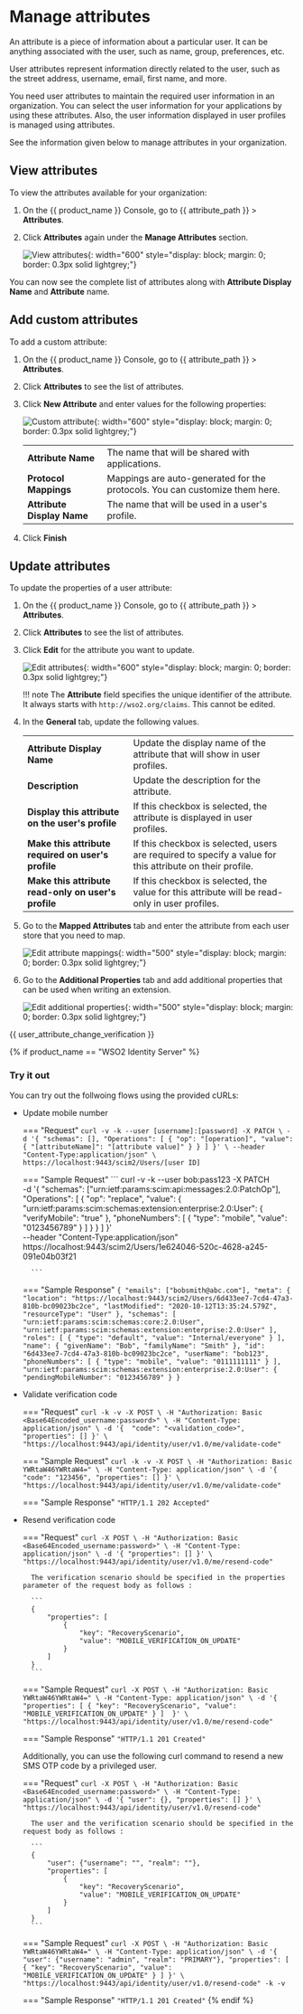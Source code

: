 # Manage attributes

An attribute is a piece of information about a particular user. It can be anything associated with the user, such as name, group, preferences, etc.

User attributes represent information directly related to the user, such as the street address, username, email, first name, and more.

You need user attributes to maintain the required user information in an organization. You can select the user information for your applications by using these attributes. Also, the user information displayed in user profiles is managed using attributes.

See the information given below to manage attributes in your organization.

## View attributes
To view the attributes available for your organization:

1. On the {{ product_name }} Console, go to {{ attribute_path }} > **Attributes**.
2. Click **Attributes** again under the **Manage Attributes** section.

   ![View attributes]({{base_path}}/assets/img/guides/organization/attributes/view-attributes.png){: width="600" style="display: block; margin: 0; border: 0.3px solid lightgrey;"}

You can now see the complete list of attributes along with **Attribute Display Name** and **Attribute** name.

## Add custom attributes

To add a custom attribute:

1. On the {{ product_name }} Console, go to {{ attribute_path }} > **Attributes**.
2. Click **Attributes** to see the list of attributes.
3. Click **New Attribute** and enter values for the following properties:

    ![Custom attribute]({{base_path}}/assets/img/guides/organization/attributes/new-custom-attribute.png){: width="600" style="display: block; margin: 0; border: 0.3px solid lightgrey;"}

    <table>
       <tbody>
          <tr>
             <td><b>Attribute Name</b></td>
             <td>The name that will be shared with applications.</td>
          </tr>
          <tr>
              <td><b>Protocol Mappings</b></td>
              <td>Mappings are auto-generated for the protocols. You can customize them here. </td>
         </tr>
         <tr>
             <td><b>Attribute Display Name</b></td>
             <td>The name that will be used in a user's profile.</td>
         </tr>
       </tbody>
    </table>

4. Click **Finish**

## Update attributes
To update the properties of a user attribute:

1. On the {{ product_name }} Console, go to {{ attribute_path }} > **Attributes**.
2. Click **Attributes** to see the list of attributes.
3. Click **Edit** for the attribute you want to update.

    ![Edit attributes]({{base_path}}/assets/img/guides/organization/attributes/edit-attributes-general.png){: width="600" style="display: block; margin: 0; border: 0.3px solid lightgrey;"}

    !!! note
        The **Attribute** field specifies the unique identifier of the attribute. It always starts with `http://wso2.org/claims`. This cannot be edited.

4. In the **General** tab, update the following values.

    <table>
       <tbody>
          <tr>
             <td><b>Attribute Display Name</b></td>
             <td>Update the display name of the attribute that will show in user profiles.</td>
          </tr>
          <tr>
               <td><b>Description</b></td>
               <td>Update the description for the attribute.</td>
          </tr>
        <tr>
              <td><b>Display this attribute on the user's profile</b></td>
              <td>If this checkbox is selected, the attribute is displayed in user profiles.</ td>
         </tr>
         <tr>
             <td><b>Make this attribute required on user's profile</b></td>
             <td>If this checkbox is selected, users are required to specify a value for this attribute on their profile.</td>
         </tr>
         <tr>
            <td><b>Make this attribute read-only on user's profile</b></td>
            <td>If this checkbox is selected, the value for this attribute will be read-only in user profiles.</td>
       </tr>
     </tbody>
    </table>

5. Go to the **Mapped Attributes** tab and enter the attribute from each user store that you need to map.

    ![Edit attribute mappings]({{base_path}}/assets/img/guides/organization/attributes/edit-attribute-mappings.png){: width="500" style="display: block; margin: 0; border: 0.3px solid lightgrey;"}

6. Go to the **Additional Properties** tab and add additional properties that can be used when writing an extension.

    ![Edit additional properties]({{base_path}}/assets/img/guides/organization/attributes/edit-attributes-additional-properties.png){: width="500" style="display: block; margin: 0; border: 0.3px solid lightgrey;"}

{{ user_attribute_change_verification }}

{% if product_name == "WSO2 Identity Server" %}
### Try it out

You can try out the follwoing flows using the provided cURLs:

- Update mobile number

    === "Request"
        ```
        curl -v -k --user [username]:[password] -X PATCH \
        -d '{
            "schemas": [],
            "Operations": [
                {
                    "op": "[operation]",
                    "value": {
                        "[attributeName]": "[attribute value]"
                    }
                }
            ]
        }' \
        --header "Content-Type:application/json" \
        https://localhost:9443/scim2/Users/[user ID]
        ```

    === "Sample Request"
        ```
        curl -v -k --user bob:pass123 -X PATCH \
        -d '{
            "schemas": ["urn:ietf:params:scim:api:messages:2.0:PatchOp"],
            "Operations": [
                {
                    "op": "replace",
                    "value": {
                        "urn:ietf:params:scim:schemas:extension:enterprise:2.0:User": {
                            "verifyMobile": "true"
                        },
                        "phoneNumbers": [
                            {
                                "type": "mobile",
                                "value": "0123456789"
                            }
                        ]
                    }
                }
            ]
        }' \
        --header "Content-Type:application/json" \
        https://localhost:9443/scim2/Users/1e624046-520c-4628-a245-091e04b03f21

        ```

    === "Sample Response"
        ```
        {
            "emails": ["bobsmith@abc.com"],
            "meta": {
                "location": "https://localhost:9443/scim2/Users/6d433ee7-7cd4-47a3-810b-bc09023bc2ce",
                "lastModified": "2020-10-12T13:35:24.579Z",
                "resourceType": "User"
            },
            "schemas": [
                "urn:ietf:params:scim:schemas:core:2.0:User",
                "urn:ietf:params:scim:schemas:extension:enterprise:2.0:User"
            ],
            "roles": [
                {
                    "type": "default",
                    "value": "Internal/everyone"
                }
            ],
            "name": {
                "givenName": "Bob",
                "familyName": "Smith"
            },
            "id": "6d433ee7-7cd4-47a3-810b-bc09023bc2ce",
            "userName": "bob123",
            "phoneNumbers": [
                {
                    "type": "mobile",
                    "value": "0111111111"
                }
            ],
            "urn:ietf:params:scim:schemas:extension:enterprise:2.0:User": {
                "pendingMobileNumber": "0123456789"
            }
        }
        ```

- Validate verification code

    === "Request"
        ```
        curl -k -v -X POST \
        -H "Authorization: Basic <Base64Encoded_username:password>" \
        -H "Content-Type: application/json" \
        -d '{ 
            "code": "<validation_code>",
            "properties": []
        }' \
        "https://localhost:9443/api/identity/user/v1.0/me/validate-code"
        ```

    === "Sample Request"
        ```
        curl -k -v -X POST \
        -H "Authorization: Basic YWRtaW46YWRtaW4=" \
        -H "Content-Type: application/json" \
        -d '{ 
            "code": "123456",
            "properties": []
        }' \
        "https://localhost:9443/api/identity/user/v1.0/me/validate-code"
        ```

    === "Sample Response"
        ```
        "HTTP/1.1 202 Accepted"
        ```

- Resend verification code

    === "Request"
        ```
        curl -X POST \
        -H "Authorization: Basic <Base64Encoded_username:password>" \
        -H "Content-Type: application/json" \
        -d '{ "properties": [] }' \
        "https://localhost:9443/api/identity/user/v1.0/me/resend-code"
        ```

        The verification scenario should be specified in the properties parameter of the request body as follows :

        ```
        {
            "properties": [
                {
                    "key": "RecoveryScenario",
                    "value": "MOBILE_VERIFICATION_ON_UPDATE"
                }
            ]
        }
        ```

    === "Sample Request"
        ```
        curl -X POST \
        -H "Authorization: Basic YWRtaW46YWRtaW4=" \
        -H "Content-Type: application/json" \
        -d '{ 
            "properties": [
                {
                    "key": "RecoveryScenario",
                    "value": "MOBILE_VERIFICATION_ON_UPDATE"
                }
            ] 
        }' \
        "https://localhost:9443/api/identity/user/v1.0/me/resend-code"
        ```

    === "Sample Response"
        ```
        "HTTP/1.1 201 Created"
        ```

    Additionally, you can use the following curl command to resend a new SMS OTP code by a privileged user.

    === "Request"
        ```
        curl -X POST \
        -H "Authorization: Basic <Base64Encoded_username:password>" \
        -H "Content-Type: application/json" \
        -d '{
            "user": {},
            "properties": []
        }' \
        "https://localhost:9443/api/identity/user/v1.0/resend-code"
        ```

        The user and the verification scenario should be specified in the request body as follows :

        ```
        {
            "user": {"username": "", "realm": ""},
            "properties": [
                {
                    "key": "RecoveryScenario",
                    "value": "MOBILE_VERIFICATION_ON_UPDATE"
                }
            ]
        }
        ```

    === "Sample Request"
        ```
        curl -X POST \
        -H "Authorization: Basic YWRtaW46YWRtaW4=" \
        -H "Content-Type: application/json" \
        -d '{
            "user": {"username": "admin", "realm": "PRIMARY"},
            "properties": [
                {
                    "key": "RecoveryScenario",
                    "value": "MOBILE_VERIFICATION_ON_UPDATE"
                }
            ]
        }' \
        "https://localhost:9443/api/identity/user/v1.0/resend-code" -k -v
        ```

    === "Sample Response"
        ```
        "HTTP/1.1 201 Created"
        ```
{% endif %}
